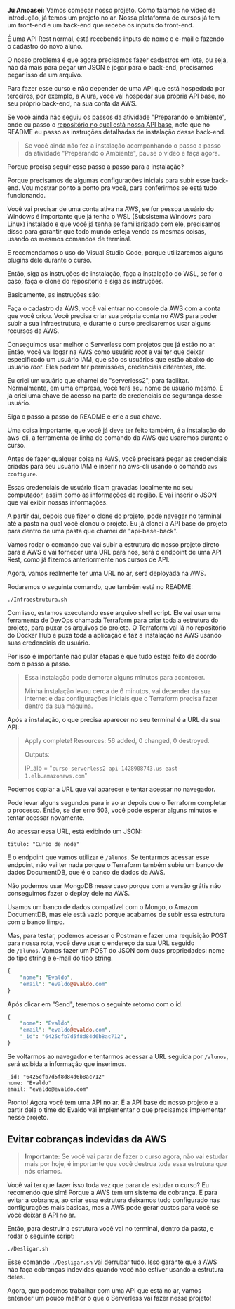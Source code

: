 **Ju Amoasei:** Vamos começar nosso projeto. Como falamos no vídeo de introdução, já temos um projeto no ar. Nossa plataforma de cursos já tem um front-end e um back-end que recebe os inputs do front-end.

É uma API Rest normal, está recebendo inputs de nome e e-mail e fazendo o cadastro do novo aluno.

O nosso problema é que agora precisamos fazer cadastros em lote, ou seja, não dá mais para pegar um JSON e jogar para o back-end, precisamos pegar isso de um arquivo.

Para fazer esse curso e não depender de uma API que está hospedada por terceiros, por exemplo, a Alura, você vai hospedar sua própria API base, no seu próprio back-end, na sua conta da AWS.

Se você ainda não seguiu os passos da atividade "Preparando o ambiente", onde eu passo o [repositório no qual está nossa API base](https://github.com/alura-cursos/2970-serverless-base-back), note que no README eu passo as instruções detalhadas de instalação desse back-end.

> Se você ainda não fez a instalação acompanhando o passo a passo da atividade "Preparando o Ambiente", pause o vídeo e faça agora.

Porque precisa seguir esse passo a passo para a instalação?

Porque precisamos de algumas configurações iniciais para subir esse back-end. Vou mostrar ponto a ponto pra você, para conferirmos se está tudo funcionando.

Você vai precisar de uma conta ativa na AWS, se for pessoa usuário do Windows é importante que já tenha o WSL (Subsistema Windows para Linux) instalado e que você já tenha se familiarizado com ele, precisamos disso para garantir que todo mundo esteja vendo as mesmas coisas, usando os mesmos comandos de terminal.

E recomendamos o uso do Visual Studio Code, porque utilizaremos alguns plugins dele durante o curso.

Então, siga as instruções de instalação, faça a instalação do WSL, se for o caso, faça o clone do repositório e siga as instruções.

Basicamente, as instruções são:

Faça o cadastro da AWS, você vai entrar no console da AWS com a conta que você criou. Você precisa criar sua própria conta no AWS para poder subir a sua infraestrutura, e durante o curso precisaremos usar alguns recursos da AWS.

Conseguimos usar melhor o Serverless com projetos que já estão no ar. Então, você vai logar na AWS como usuário _root_ e vai ter que deixar especificado um usuário IAM, que são os usuários que estão abaixo do usuário _root_. Eles podem ter permissões, credenciais diferentes, etc.

Eu criei um usuário que chamei de "serverless2", para facilitar. Normalmente, em uma empresa, você terá seu nome de usuário mesmo. E já criei uma chave de acesso na parte de credenciais de segurança desse usuário.

Siga o passo a passo do README e crie a sua chave.

Uma coisa importante, que você já deve ter feito também, é a instalação do aws-cli, a ferramenta de linha de comando da AWS que usaremos durante o curso.

Antes de fazer qualquer coisa na AWS, você precisará pegar as credenciais criadas para seu usuário IAM e inserir no aws-cli usando o comando `aws configure`.

Essas credenciais de usuário ficam gravadas localmente no seu computador, assim como as informações de região. E vai inserir o JSON que vai exibir nossas informações.

A partir daí, depois que fizer o clone do projeto, pode navegar no terminal até a pasta na qual você clonou o projeto. Eu já clonei a API base do projeto para dentro de uma pasta que chamei de "api-base-back".

Vamos rodar o comando que vai subir a estrutura do nosso projeto direto para a AWS e vai fornecer uma URL para nós, será o endpoint de uma API Rest, como já fizemos anteriormente nos cursos de API.

Agora, vamos realmente ter uma URL no ar, será deployada na AWS.

Rodaremos o seguinte comando, que também está no README:

```undefined
./Infraestrutura.sh
```

Com isso, estamos executando esse arquivo shell script. Ele vai usar uma ferramenta de DevOps chamada Terraform para criar toda a estrutura do projeto, para puxar os arquivos do projeto. O Terraform vai lá no repositório do Docker Hub e puxa toda a aplicação e faz a instalação na AWS usando suas credenciais de usuário.

Por isso é importante não pular etapas e que tudo esteja feito de acordo com o passo a passo.

> Essa instalação pode demorar alguns minutos para acontecer.
> 
> Minha instalação levou cerca de 6 minutos, vai depender da sua internet e das configurações iniciais que o Terraform precisa fazer dentro da sua máquina.

Após a instalação, o que precisa aparecer no seu terminal é a URL da sua API:

> Apply complete! Resources: 56 added, 0 changed, 0 destroyed.
> 
> Outputs:
> 
> IP_alb = "`curso-serverless2-api-1428908743.us-east-1.elb.amazonaws.com`"

Podemos copiar a URL que vai aparecer e tentar acessar no navegador.

Pode levar alguns segundos para ir ao ar depois que o Terraform completar o processo. Então, se der erro 503, você pode esperar alguns minutos e tentar acessar novamente.

Ao acessar essa URL, está exibindo um JSON:

```vbnet
titulo: "Curso de node"
```

E o endpoint que vamos utilizar é `/alunos`. Se tentarmos acessar esse endpoint, não vai ter nada porque o Terraform também subiu um banco de dados DocumentDB, que é o banco de dados da AWS.

Não podemos usar MongoDB nesse caso porque com a versão grátis não conseguimos fazer o deploy dele na AWS.

Usamos um banco de dados compatível com o Mongo, o Amazon DocumentDB, mas ele está vazio porque acabamos de subir essa estrutura com o banco limpo.

Mas, para testar, podemos acessar o Postman e fazer uma requisição POST para nossa rota, você deve usar o endereço da sua URL seguido de `/alunos`. Vamos fazer um POST do JSON com duas propriedades: nome do tipo string e e-mail do tipo string.

```perl
{
    "nome": "Evaldo",
    "email": "evaldo@evaldo.com"
}
```

Após clicar em "Send", teremos o seguinte retorno com o id.

```perl
{
    "nome": "Evaldo",
    "email": "evaldo@evaldo.com",
    "_id": "6425cfb7d5f8d84d6b8ac712",
}
```

Se voltarmos ao navegador e tentarmos acessar a URL seguida por `/alunos`, será exibida a informação que inserimos.

```vbnet
_id: "6425cfb7d5f8d84d6b8ac712"
nome: "Evaldo"
email: "evaldo@evaldo.com"
```

Pronto! Agora você tem uma API no ar. É a API base do nosso projeto e a partir dela o time do Evaldo vai implementar o que precisamos implementar nesse projeto.

## Evitar cobranças indevidas da AWS

> **Importante:** Se você vai parar de fazer o curso agora, não vai estudar mais por hoje, é importante que você destrua toda essa estrutura que nós criamos.

Você vai ter que fazer isso toda vez que parar de estudar o curso? Eu recomendo que sim! Porque a AWS tem um sistema de cobrança. E para evitar a cobrança, ao criar essa estrutura deixamos tudo configurado nas configurações mais básicas, mas a AWS pode gerar custos para você se você deixar a API no ar.

Então, para destruir a estrutura você vai no terminal, dentro da pasta, e rodar o seguinte script:

```undefined
./Desligar.sh
```

Esse comando `./Desligar.sh` vai derrubar tudo. Isso garante que a AWS não faça cobranças indevidas quando você não estiver usando a estrutura deles.

Agora, que podemos trabalhar com uma API que está no ar, vamos entender um pouco melhor o que o Serverless vai fazer nesse projeto!